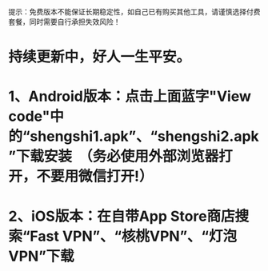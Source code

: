提示：免费版本不能保证长期稳定性，如自己已有购买其他工具，请谨慎选择付费套餐，同时需要自行承担失效风险！
# 持续更新中，好人一生平安。

# 1、Android版本：点击上面蓝字"View code"中的“shengshi1.apk”、“shengshi2.apk”下载安装  （务必使用外部浏览器打开，不要用微信打开!）
# 2、iOS版本：在自带App Store商店搜索“Fast VPN”、“核桃VPN”、“灯泡VPN”下载
